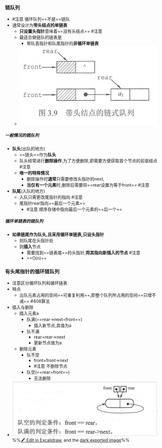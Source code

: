 ### 链队列
- #注意 循环队列==不是==链队
- 通常设计为**带头结点的单链表**
	- **只设置头指针**意味着==没有头结点== #注意
	- 最适合做链队的链表是
		- 带队首指针和队尾指针的**非循环单链表**
	- ![](attachments/Pasted%20image%2020221016173345.png)
##### 一般情况的链队列
- **队头**(出队的地方)
	- ==链头==作为**队头**
	- 队头经常进行**删除操作**,为了方便删除,即需要方便获取首个节点的前驱结点 #注意
	- **唯一的特殊情况**
		- 删除操作时**通常**只需要修改头指针的next,
		- **当仅有一个元素**时,删除后需要将==rear设置为等于front== #注意
- **队尾**(入队的地方)
	- 入队只需更改尾指针的指向 #注意
	- 尾指针rear指向==最后一个元素== 
		- #注意 顺序存储中指向最后一个元素的==后一个==
##### 循环单链表的链队列
- **如果链尾作为队头,且采用循环单链表,只设头指针**
	- 则队尾在头指针处
	- 则**插入**节点
		- 需要找到==链表尾==的头指针,**将其指向新插入的节点** #注意
		- ==O(n)==

### 有头尾指针的循环链队列
- 注意区分循环队列和循环链表
- 特点
	- 出队元素占用的空间==可重复利用==,即整个队列所占用的空间==只增不减== #408算法 
- 插入与删除
	- 插入元素a
		- 队满(==rear->next=front==)
			- 插入新节点,其值为a
		- 队不满
			- rear=rear->next
			- 更新节点值为a
	- 删除元素
		- 队不空
			- front=front->next
			- #注意 不删除节点
		- 队空(==rear=front==)
			- 无法删除
- ![](attachments/%E9%98%9F%E5%88%97%E7%9A%84%E9%93%BE%E5%BC%8F%E5%AD%98%E5%82%A8%E7%BB%93%E6%9E%84%202022-12-13%2017.42.03.excalidraw.svg)
%%[🖋 Edit in Excalidraw](attachments/%E9%98%9F%E5%88%97%E7%9A%84%E9%93%BE%E5%BC%8F%E5%AD%98%E5%82%A8%E7%BB%93%E6%9E%84%202022-12-13%2017.42.03.excalidraw.md), and the [dark exported image](attachments/%E9%98%9F%E5%88%97%E7%9A%84%E9%93%BE%E5%BC%8F%E5%AD%98%E5%82%A8%E7%BB%93%E6%9E%84%202022-12-13%2017.42.03.excalidraw.dark.svg)%%

